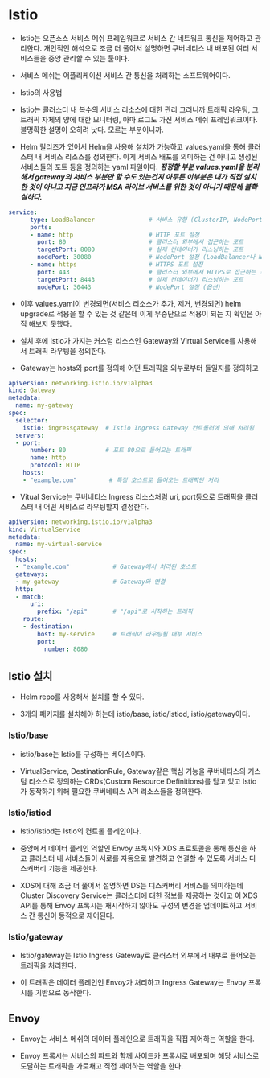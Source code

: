 # Istio

- Istio는 오픈소스 서비스 메쉬 프레임워크로 서비스 간 네트워크 통신을 제어하고 관리한다. 개인적인 해석으로 조금 더 풀어서 설명하면 쿠버네티스 내 배포된 여러 서비스들을 중앙 관리할 수 있는 툴이다.

- 서비스 메쉬는 어플리케이션 서비스 간 통신을 처리하는 소프트웨어이다.

- Istio의 사용법

- Istio는 클러스터 내 복수의 서비스 리소스에 대한 관리 그러니까 트래픽 라우팅, 그 트래픽 자체의 양에 대한 모니터링, 아마 로그도 가진 서비스 메쉬 프레임워크이다. 불명확한 설명이 오히려 낫다. 모르는 부분이니까.

- Helm 릴리즈가 있어서 Helm을 사용해 설치가 가능하고 values.yaml을 통해 클러스터 내 서비스 리소스를 정의한다. 이게 서비스 배포를 의미하는 건 아니고 생성된 서비스들의 포트 등을 정의하는 yaml 파일이다. **_정정할 부분 values.yaml을 분리해서 gateway의 서비스 부분만 할 수도 있는건지 아무튼 이부분은 내가 직접 설치한 것이 아니고 지금 인프라가 MSA 라이브 서비스를 위한 것이 아니기 때문에 불확실하다._**

```yaml
service:
      type: LoadBalancer               # 서비스 유형 (ClusterIP, NodePort, LoadBalancer)
      ports:
      - name: http                     # HTTP 포트 설정
        port: 80                       # 클러스터 외부에서 접근하는 포트
        targetPort: 8080               # 실제 컨테이너가 리스닝하는 포트
        nodePort: 30080                # NodePort 설정 (LoadBalancer나 NodePort일 때 필요)
      - name: https                    # HTTPS 포트 설정
        port: 443                      # 클러스터 외부에서 HTTPS로 접근하는 포트
        targetPort: 8443               # 실제 컨테이너가 리스닝하는 포트
        nodePort: 30443                # NodePort 설정 (옵션)
```

- 이후 values.yaml이 변경되면(서비스 리소스가 추가, 제거, 변경되면) helm upgrade로 적용을 할 수 있는 것 같은데 이게 무중단으로 적용이 되는 지 확인은 아직 해보지 못했다.

- 설치 후에 Istio가 가지는 커스텀 리소스인 Gateway와 Virtual Service를 사용해서 트래픽 라우팅을 정의한다.

- Gateway는 hosts와 port를 정의해 어떤 트래픽을 외부로부터 들일지를 정의하고

```yaml
apiVersion: networking.istio.io/v1alpha3
kind: Gateway
metadata:
  name: my-gateway
spec:
  selector:
    istio: ingressgateway  # Istio Ingress Gateway 컨트롤러에 의해 처리됨
  servers:
  - port:
      number: 80           # 포트 80으로 들어오는 트래픽
      name: http
      protocol: HTTP
    hosts:
    - "example.com"         # 특정 호스트로 들어오는 트래픽만 처리
```

- Vitual Service는 쿠버네티스 Ingress 리소스처럼 uri, port등으로 트래픽을 클러스터 내 어떤 서비스로 라우팅할지 결정한다.

```yaml
apiVersion: networking.istio.io/v1alpha3
kind: VirtualService
metadata:
  name: my-virtual-service
spec:
  hosts:
  - "example.com"            # Gateway에서 처리된 호스트
  gateways:
  - my-gateway               # Gateway와 연결
  http:
  - match:
      uri:
        prefix: "/api"       # "/api"로 시작하는 트래픽
    route:
    - destination:
        host: my-service     # 트래픽이 라우팅될 내부 서비스
        port:
          number: 8080
```

## Istio 설치

- Helm repo를 사용해서 설치를 할 수 있다.

- 3개의 패키지를 설치해야 하는데 istio/base, istio/istiod, istio/gateway이다.

### Istio/base

- istio/base는 Istio를 구성하는 베이스이다.

- VirtualService, DestinationRule, Gateway같은 핵심 기능을 쿠버네티스의 커스텀 리소스로 정의하는 CRDs(Custom Resource Definitions)를 담고 있고 Istio가 동작하기 위해 필요한 쿠버네티스 API 리소스들을 정의한다.

### Istio/istiod

- Istio/istiod는 Istio의 컨트롤 플레인이다.

- 중앙에서 데이터 플레인 역할인 Envoy 프록시와 XDS 프로토콜을 통해 통신을 하고 클러스터 내 서비스들이 서로를 자동으로 발견하고 연결할 수 있도록 서비스 디스커버리 기능을 제공한다.

- XDS에 대해 조금 더 풀어서 설명하면 DS는 디스커버리 서비스를 의미하는데 Cluster Discovery Service는 클러스터에 대한 정보를 제공하는 것이고 이 XDS API를 통해 Envoy 프록시는 재시작하지 않아도 구성의 변경을 업데이트하고 서비스 간 통신이 동적으로 제어된다.

### Istio/gateway

- Istio/gateway는 Istio Ingress Gateway로 클러스터 외부에서 내부로 들어오는 트래픽을 처리한다.

- 이 트래픽은 데이터 플레인인 Envoy가 처리하고 Ingress Gateway는 Envoy 프록시를 기반으로 동작한다.

## Envoy

- Envoy는 서비스 메쉬의 데이터 플레인으로 트래픽을 직접 제어하는 역할을 한다.

- Envoy 프록시는 서비스의 파드와 함께 사이드카 프록시로 배포되며 해당 서비스로 도달하는 트래픽을 가로채고 직접 제어하는 역할을 한다.

